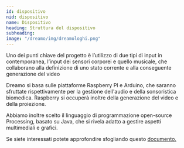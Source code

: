 ```yaml
---
id: dispositivo
nid: dispositivo
name: Dispositivo
heading: Struttura del dispositivo 
subheading: 
image: "/dreamo/img/dreamologhi.png"
---
```


<p>Uno dei punti chiave del progetto è l’utilizzo di due tipi di input in contemporanea, l’input dei sensori corporei e quello musicale, che collaborano alla definizione di uno stato corrente e alla conseguente generazione del video </p>
<p>Dreamo si basa sulle piattaforme Raspberry PI e Arduino, che saranno sfruttate rispettivamente per la gestione dell'audio e della sonsoristica biomedica. Raspberry si occuperà inoltre della generazione del video e della proiezione.</p>
<p>Abbiamo inoltre scelto il linguaggio di programmazione open-source Processing, basato su Java, che si rivela adatto a gestire aspetti multimediali e grafici.</p>
<p> Se siete interessati potete approfondire sfogliando questo <a href="https://drive.google.com/open?id=1OZDLGxfbXZeDAKrvFt3UCfgj15zuz4HuL2U-3lGGjKE"> documento. <p/>


<!-- frase originale: <p>Queste informazioni vengono quindi utilizzate per scegliere l'effetto visivo che più si adatta alla performance, nonché per rendere il video reattivo e dinamico.</p> -->
<!-- image: "/img/dreamologhi.png" -->
